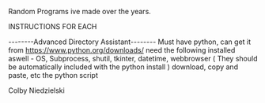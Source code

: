 Random Programs ive made over the years.

INSTRUCTIONS FOR EACH



--------Advanced Directory Assistant--------
Must have python, can get it from https://www.python.org/downloads/ 
need the following installed aswell - OS, Subprocess, shutil, tkinter, datetime, webbrowser ( They should be automatically included with the python install )
download, copy and paste, etc the python script

Colby Niedzielski

